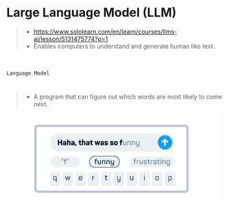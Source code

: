 # Large Language Model (LLM)

> - https://www.sololearn.com/en/learn/courses/llms-ai/lesson/5131475774?p=1
> - Enables computers to understand and generate human like text.

<br />

`Language Model`
#

> - A program that can figure out which words are most likely to come next.

![01-predictive-text](../images/01-predictive-text.png)
